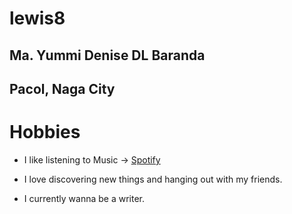 # lewis8
## Ma. Yummi Denise DL Baranda

 Pacol, Naga City
---
# Hobbies
- I like listening to Music ->
[Spotify](https://open.spotify.com/playlist/0Rb5DU7lHLoIbiAxTOISfp)

- I love discovering new things and hanging out with my friends.

- I currently wanna be a writer.
